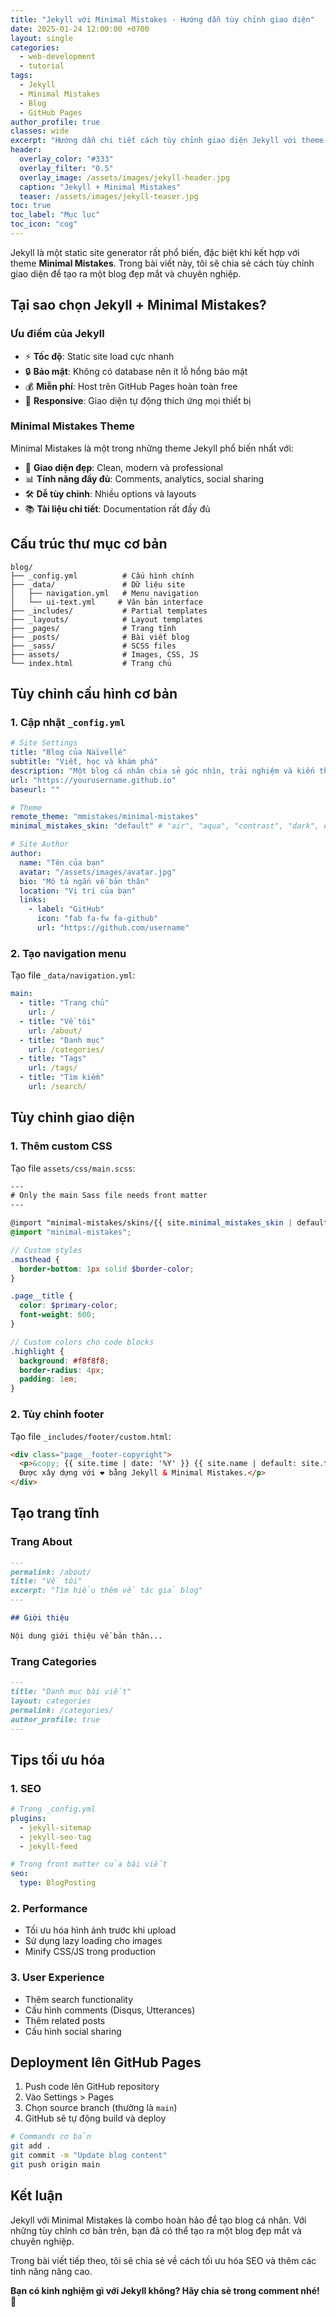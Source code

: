 ```yaml
---
title: "Jekyll với Minimal Mistakes - Hướng dẫn tùy chỉnh giao diện"
date: 2025-01-24 12:00:00 +0700
layout: single
categories:
  - web-development
  - tutorial
tags:
  - Jekyll
  - Minimal Mistakes
  - Blog
  - GitHub Pages
author_profile: true
classes: wide
excerpt: "Hướng dẫn chi tiết cách tùy chỉnh giao diện Jekyll với theme Minimal Mistakes để tạo blog cá nhân đẹp mắt."
header:
  overlay_color: "#333"
  overlay_filter: "0.5"
  overlay_image: /assets/images/jekyll-header.jpg
  caption: "Jekyll + Minimal Mistakes"
  teaser: /assets/images/jekyll-teaser.jpg
toc: true
toc_label: "Mục lục"
toc_icon: "cog"
---
```


Jekyll là một static site generator rất phổ biến, đặc biệt khi kết hợp với theme **Minimal Mistakes**. Trong bài viết này, tôi sẽ chia sẻ cách tùy chỉnh giao diện để tạo ra một blog đẹp mắt và chuyên nghiệp.

## Tại sao chọn Jekyll + Minimal Mistakes?

### Ưu điểm của Jekyll

- ⚡ **Tốc độ**: Static site load cực nhanh
- 🔒 **Bảo mật**: Không có database nên ít lỗ hổng bảo mật
- 💰 **Miễn phí**: Host trên GitHub Pages hoàn toàn free
- 📱 **Responsive**: Giao diện tự động thích ứng mọi thiết bị

### Minimal Mistakes Theme

Minimal Mistakes là một trong những theme Jekyll phổ biến nhất với:

- 🎨 **Giao diện đẹp**: Clean, modern và professional
- 📊 **Tính năng đầy đủ**: Comments, analytics, social sharing
- 🛠️ **Dễ tùy chỉnh**: Nhiều options và layouts
- 📚 **Tài liệu chi tiết**: Documentation rất đầy đủ

## Cấu trúc thư mục cơ bản

```
blog/
├── _config.yml          # Cấu hình chính
├── _data/               # Dữ liệu site
│   ├── navigation.yml   # Menu navigation
│   └── ui-text.yml     # Văn bản interface
├── _includes/           # Partial templates
├── _layouts/            # Layout templates
├── _pages/              # Trang tĩnh
├── _posts/              # Bài viết blog
├── _sass/               # SCSS files
├── assets/              # Images, CSS, JS
└── index.html           # Trang chủ
```

## Tùy chỉnh cấu hình cơ bản

### 1. Cập nhật `_config.yml`

```yaml
# Site Settings
title: "Blog của Naïvellé"
subtitle: "Viết, học và khám phá"
description: "Một blog cá nhân chia sẻ góc nhìn, trải nghiệm và kiến thức."
url: "https://yourusername.github.io"
baseurl: ""

# Theme
remote_theme: "mmistakes/minimal-mistakes"
minimal_mistakes_skin: "default" # "air", "aqua", "contrast", "dark", etc.

# Site Author
author:
  name: "Tên của bạn"
  avatar: "/assets/images/avatar.jpg"
  bio: "Mô tả ngắn về bản thân"
  location: "Vị trí của bạn"
  links:
    - label: "GitHub"
      icon: "fab fa-fw fa-github"
      url: "https://github.com/username"
```

### 2. Tạo navigation menu

Tạo file `_data/navigation.yml`:

```yaml
main:
  - title: "Trang chủ"
    url: /
  - title: "Về tôi"
    url: /about/
  - title: "Danh mục"
    url: /categories/
  - title: "Tags"
    url: /tags/
  - title: "Tìm kiếm"
    url: /search/
```

## Tùy chỉnh giao diện

### 1. Thêm custom CSS

Tạo file `assets/css/main.scss`:

```scss
---
# Only the main Sass file needs front matter
---

@import "minimal-mistakes/skins/{{ site.minimal_mistakes_skin | default: 'default' }}";
@import "minimal-mistakes";

// Custom styles
.masthead {
  border-bottom: 1px solid $border-color;
}

.page__title {
  color: $primary-color;
  font-weight: 600;
}

// Custom colors cho code blocks
.highlight {
  background: #f8f8f8;
  border-radius: 4px;
  padding: 1em;
}
```

### 2. Tùy chỉnh footer

Tạo file `_includes/footer/custom.html`:

```html
<div class="page__footer-copyright">
  <p>&copy; {{ site.time | date: '%Y' }} {{ site.name | default: site.title }}.
  Được xây dựng với ❤️ bằng Jekyll & Minimal Mistakes.</p>
</div>
```

## Tạo trang tĩnh

### Trang About

```markdown
---
permalink: /about/
title: "Về tôi"
excerpt: "Tìm hiểu thêm về tác giả blog"
---

## Giới thiệu

Nội dung giới thiệu về bản thân...
```

### Trang Categories

```markdown
---
title: "Danh mục bài viết"
layout: categories
permalink: /categories/
author_profile: true
---
```

## Tips tối ưu hóa

### 1. SEO

```yaml
# Trong _config.yml
plugins:
  - jekyll-sitemap
  - jekyll-seo-tag
  - jekyll-feed

# Trong front matter của bài viết
seo:
  type: BlogPosting
```

### 2. Performance

- Tối ưu hóa hình ảnh trước khi upload
- Sử dụng lazy loading cho images
- Minify CSS/JS trong production

### 3. User Experience

- Thêm search functionality
- Cấu hình comments (Disqus, Utterances)
- Thêm related posts
- Cấu hình social sharing

## Deployment lên GitHub Pages

1. Push code lên GitHub repository
2. Vào Settings > Pages
3. Chọn source branch (thường là `main`)
4. GitHub sẽ tự động build và deploy

```bash
# Commands cơ bản
git add .
git commit -m "Update blog content"
git push origin main
```

## Kết luận

Jekyll với Minimal Mistakes là combo hoàn hảo để tạo blog cá nhân. Với những tùy chỉnh cơ bản trên, bạn đã có thể tạo ra một blog đẹp mắt và chuyên nghiệp.

Trong bài viết tiếp theo, tôi sẽ chia sẻ về cách tối ưu hóa SEO và thêm các tính năng nâng cao.

**Bạn có kinh nghiệm gì với Jekyll không? Hãy chia sẻ trong comment nhé!** 💬
